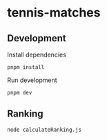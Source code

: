# tennis-matches

## Development

Install dependencies

```shell
pnpm install
```

Run development

```shell
pnpm dev
```

## Ranking

```shell
node calculateRanking.js
```